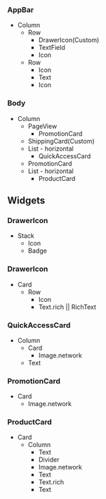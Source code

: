 ### AppBar

- Column
  - Row
    - DrawerIcon(Custom)
    - TextField
    - Icon
  - Row
    - Icon
    - Text
    - Icon

### Body

- Column
  - PageView
    - PromotionCard
  - ShippingCard(Custom)
  - List - horizontal
    - QuickAccessCard
  - PromotionCard
  - List - horizontal
    - ProductCard

## Widgets

### DrawerIcon

- Stack
  - Icon
  - Badge

### DrawerIcon
- Card
  - Row
    - Icon
    - Text.rich || RichText

### QuickAccessCard
- Column
  - Card
    - Image.network
  - Text

### PromotionCard
- Card
  - Image.network

### ProductCard
- Card
  - Column
    - Text
    - Divider
    - Image.network
    - Text
    - Text.rich
    - Text
